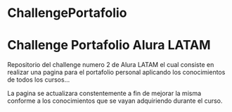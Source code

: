 # ChallengePortafolio

<h1>Challenge Portafolio Alura LATAM</h1>

<p>Repositorio del challenge numero 2 de Alura LATAM el cual consiste en realizar una pagina para el portafolio personal aplicando los conocimientos de todos los cursos...</p>
<p>La pagina se actualizara constentemente a fin de mejorar la misma conforme a los conocimientos que se vayan adquiriendo durante el curso.</p>
